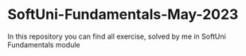 # SoftUni-Fundamentals-May-2023
In this repository you can find all exercise, solved by me in SoftUni Fundamentals module

